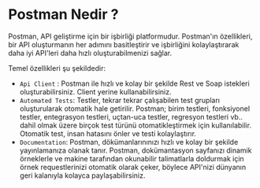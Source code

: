 # Postman Nedir ?

Postman, API geliştirme için bir işbirliği platformudur. Postman'ın özellikleri, bir API oluşturmanın her adımını basitleştirir ve işbirliğini kolaylaştırarak daha iyi API'leri daha hızlı oluşturabilmenizi sağlar.

Temel özellikleri şu şekildedir:

- `Api Client` : Postman ile hızlı ve kolay bir şekilde Rest ve Soap istekleri oluşturabilirsiniz. Client yerine kullanabilirsiniz.
- `Automated Tests`: Testler, tekrar tekrar çalışabilen test grupları oluşturularak otomatik hale getirilir. Postman; birim testleri, fonksiyonel testler, entegrasyon testleri, uçtan-uca testler, regresyon testleri vb.. dahil olmak üzere birçok test türünü otomatikleştirmek için kullanılabilir. Otomatik test, insan hatasını önler ve testi kolaylaştırır.
- `Documentation`: Postman, dökümanlarınınızı hızlı ve kolay bir şekilde yayınlamanıza olanak tanır. Postman, dokümantasyon sayfanızı dinamik örneklerle ve makine tarafından okunabilir talimatlarla doldurmak için örnek requestlerinizi otomatik olarak çeker, böylece API'nizi dünyanın geri kalanıyla kolayca paylaşabilirsiniz.
